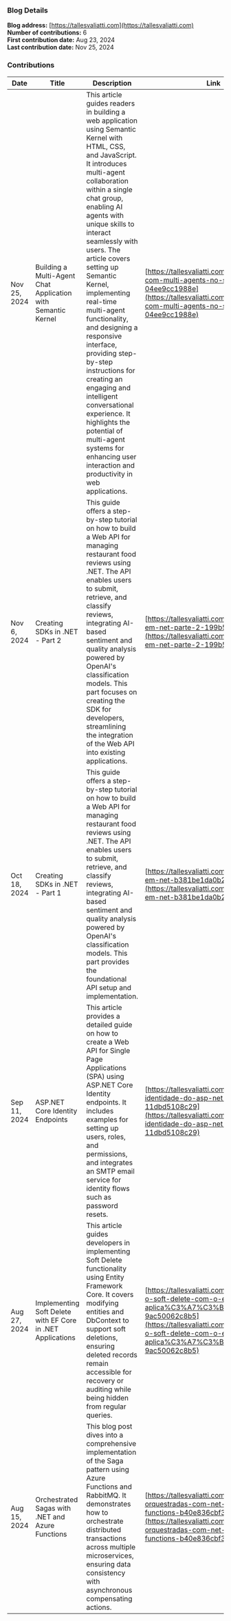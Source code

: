 ### Blog Details

**Blog address:** [https://tallesvaliatti.com](https://tallesvaliatti.com)  
**Number of contributions:** 6  
**First contribution date:** Aug 23, 2024  
**Last contribution date:** Nov 25, 2024

### Contributions

| Date      | Title | Description   | Link         | LinkedIn |
|-----------|-------|---------------|--------------|--------------|
| Nov 25, 2024 | Building a Multi-Agent Chat Application with Semantic Kernel | This article guides readers in building a web application using Semantic Kernel with HTML, CSS, and JavaScript. It introduces multi-agent collaboration within a single chat group, enabling AI agents with unique skills to interact seamlessly with users. The article covers setting up Semantic Kernel, implementing real-time multi-agent functionality, and designing a responsive interface, providing step-by-step instructions for creating an engaging and intelligent conversational experience. It highlights the potential of multi-agent systems for enhancing user interaction and productivity in web applications. | [https://tallesvaliatti.com/trabalhando-com-multi-agents-no-semantic-kernel-04ee9cc1988e](https://tallesvaliatti.com/trabalhando-com-multi-agents-no-semantic-kernel-04ee9cc1988e) | [LinkedIn](https://www.linkedin.com/posts/tallesvaliatti_fala-galera-acabei-de-publicar-um-novo-activity-7267162092854530048-Vp1t?utm_source=share&utm_medium=member_desktop) |
| Nov 6, 2024 | Creating SDKs in .NET - Part 2 | This guide offers a step-by-step tutorial on how to build a Web API for managing restaurant food reviews using .NET. The API enables users to submit, retrieve, and classify reviews, integrating AI-based sentiment and quality analysis powered by OpenAI's classification models. This part focuses on creating the SDK for developers, streamlining the integration of the Web API into existing applications. | [https://tallesvaliatti.com/criando-sdks-em-net-parte-2-199b5a7fed62](https://tallesvaliatti.com/criando-sdks-em-net-parte-2-199b5a7fed62) | [LinkedIn](https://www.linkedin.com/posts/tallesvaliatti_dotnet-openai-mvp-activity-7260347083587567616-HYq2?utm_source=share&utm_medium=member_desktop) |
| Oct 18, 2024 | Creating SDKs in .NET - Part 1 | This guide offers a step-by-step tutorial on how to build a Web API for managing restaurant food reviews using .NET. The API enables users to submit, retrieve, and classify reviews, integrating AI-based sentiment and quality analysis powered by OpenAI's classification models. This part provides the foundational API setup and implementation. | [https://tallesvaliatti.com/criando-sdks-em-net-b381be1da0b2](https://tallesvaliatti.com/criando-sdks-em-net-b381be1da0b2) | [LinkedIn](https://www.linkedin.com/posts/tallesvaliatti_fala-galera-acabei-de-publicar-a-parte-activity-7253035644321419265-KJXd?utm_source=share&utm_medium=member_desktop) |
| Sep 11, 2024 | ASP.NET Core Identity Endpoints | This article provides a detailed guide on how to create a Web API for Single Page Applications (SPA) using ASP.NET Core Identity endpoints. It includes examples for setting up users, roles, and permissions, and integrates an SMTP email service for identity flows such as password resets. | [https://tallesvaliatti.com/endpoints-de-identidade-do-asp-net-core-11dbd5108c29](https://tallesvaliatti.com/endpoints-de-identidade-do-asp-net-core-11dbd5108c29) | [LinkedIn](https://www.linkedin.com/posts/tallesvaliatti_endpoints-de-identidade-do-aspnet-core-activity-7239613414384254977-ifLs?utm_source=share&utm_medium=member_desktop) |
| Aug 27, 2024 | Implementing Soft Delete with EF Core in .NET Applications | This article guides developers in implementing Soft Delete functionality using Entity Framework Core. It covers modifying entities and DbContext to support soft deletions, ensuring deleted records remain accessible for recovery or auditing while being hidden from regular queries. | [https://tallesvaliatti.com/implementando-o-soft-delete-com-o-ef-core-em-aplica%C3%A7%C3%B5es-net-9ac50062c8b5](https://tallesvaliatti.com/implementando-o-soft-delete-com-o-ef-core-em-aplica%C3%A7%C3%B5es-net-9ac50062c8b5) | [LinkedIn](https://www.linkedin.com/posts/tallesvaliatti_implementando-o-soft-delete-com-o-ef-core-activity-7234181001634054144-yr-K?utm_source=share&utm_medium=member_desktop) |
| Aug 15, 2024 | Orchestrated Sagas with .NET and Azure Functions | This blog post dives into a comprehensive implementation of the Saga pattern using Azure Functions and RabbitMQ. It demonstrates how to orchestrate distributed transactions across multiple microservices, ensuring data consistency with asynchronous compensating actions. | [https://tallesvaliatti.com/sagas-orquestradas-com-net-e-azure-functions-b40e836cbf30](https://tallesvaliatti.com/sagas-orquestradas-com-net-e-azure-functions-b40e836cbf30) | [LinkedIn](https://www.linkedin.com/posts/tallesvaliatti_sagas-orquestradas-comnet-e-azure-functions-activity-7229930477782986758-QdmO?utm_source=share&utm_medium=member_desktop) |